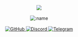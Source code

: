 <p align="center">
    <a href="https://discord.com/users/933785709762973756"> <img align="center" src="https://discord.c99.nl/widget/theme-5/933785709762973756.png"/></a>
  <br>
  <br>
  <img src="https://komarev.com/ghpvc/?username=briocheeeee" alt=":name" />
  <br>
  <br>
  <a href="https://github.com/briocheeeee">
    <img src="https://img.shields.io/badge/-GitHub-black?style=plastic&logo=github&logoColor=white" alt="GitHub" />
  </a>
  <a href="https://discord.com/users/933785709762973756">
    <img src="https://img.shields.io/badge/-Discord-black?style=plastic&logo=discord&logoColor=white" alt="Discord" />
  </a>
  <a href="https://t.me/Osky_o">
    <img src="https://img.shields.io/badge/-Telegram-black?style=plastic&logo=telegram&logoColor=white" alt="Telegram" />
  </a>
</p>

